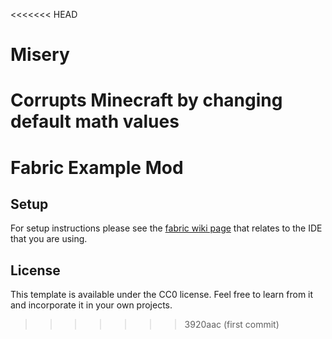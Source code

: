 <<<<<<< HEAD
# Misery
Corrupts Minecraft by changing default math values
=======
# Fabric Example Mod

## Setup

For setup instructions please see the [fabric wiki page](https://fabricmc.net/wiki/tutorial:setup) that relates to the IDE that you are using.

## License

This template is available under the CC0 license. Feel free to learn from it and incorporate it in your own projects.
>>>>>>> 3920aac (first commit)
